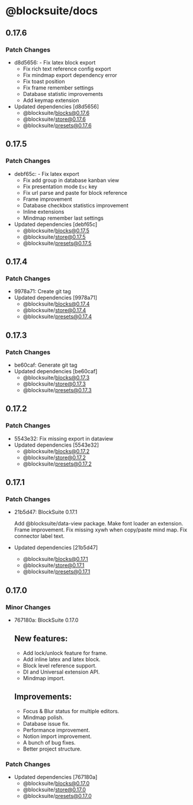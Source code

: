 # @blocksuite/docs

## 0.17.6

### Patch Changes

- d8d5656: - Fix latex block export
  - Fix rich text reference config export
  - Fix mindmap export dependency error
  - Fix toast position
  - Fix frame remember settings
  - Database statistic improvements
  - Add keymap extension
- Updated dependencies [d8d5656]
  - @blocksuite/blocks@0.17.6
  - @blocksuite/store@0.17.6
  - @blocksuite/presets@0.17.6

## 0.17.5

### Patch Changes

- debf65c: - Fix latex export
  - Fix add group in database kanban view
  - Fix presentation mode `Esc` key
  - Fix url parse and paste for block reference
  - Frame improvement
  - Database checkbox statistics improvement
  - Inline extensions
  - Mindmap remember last settings
- Updated dependencies [debf65c]
  - @blocksuite/blocks@0.17.5
  - @blocksuite/store@0.17.5
  - @blocksuite/presets@0.17.5

## 0.17.4

### Patch Changes

- 9978a71: Create git tag
- Updated dependencies [9978a71]
  - @blocksuite/blocks@0.17.4
  - @blocksuite/store@0.17.4
  - @blocksuite/presets@0.17.4

## 0.17.3

### Patch Changes

- be60caf: Generate git tag
- Updated dependencies [be60caf]
  - @blocksuite/blocks@0.17.3
  - @blocksuite/store@0.17.3
  - @blocksuite/presets@0.17.3

## 0.17.2

### Patch Changes

- 5543e32: Fix missing export in dataview
- Updated dependencies [5543e32]
  - @blocksuite/blocks@0.17.2
  - @blocksuite/store@0.17.2
  - @blocksuite/presets@0.17.2

## 0.17.1

### Patch Changes

- 21b5d47: BlockSuite 0.17.1

  Add @blocksuite/data-view package.
  Make font loader an extension.
  Frame improvement.
  Fix missing xywh when copy/paste mind map.
  Fix connector label text.

- Updated dependencies [21b5d47]
  - @blocksuite/blocks@0.17.1
  - @blocksuite/store@0.17.1
  - @blocksuite/presets@0.17.1

## 0.17.0

### Minor Changes

- 767180a: BlockSuite 0.17.0

  ## New features:

  - Add lock/unlock feature for frame.
  - Add inline latex and latex block.
  - Block level reference support.
  - DI and Universal extension API.
  - Mindmap import.

  ## Improvements:

  - Focus & Blur status for multiple editors.
  - Mindmap polish.
  - Database issue fix.
  - Performance improvement.
  - Notion import improvement.
  - A bunch of bug fixes.
  - Better project structure.

### Patch Changes

- Updated dependencies [767180a]
  - @blocksuite/blocks@0.17.0
  - @blocksuite/store@0.17.0
  - @blocksuite/presets@0.17.0
